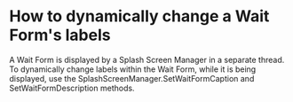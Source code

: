 # How to dynamically change a Wait Form's labels


<p>A Wait Form is displayed by a Splash Screen Manager in a separate thread. To dynamically change labels within the Wait Form, while it is being displayed, use the SplashScreenManager.SetWaitFormCaption and SetWaitFormDescription methods.</p>

<br/>


